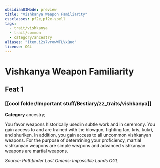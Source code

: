 ```yaml
---
obsidianUIMode: preview
title: "Vishkanya Weapon Familiarity"
cssclasses: pf2e,pf2e-spell
tags:
  - trait/vishkanya
  - trait/common
  - category/ancestry
aliases: "Item.i2s7vrowWFLVxQuo"
license: OGL
---
```

# Vishkanya Weapon Familiarity
## Feat 1
### [[cool folder/Important stuff/Bestiary/zz_traits/vishkanya]]

**Category** ancestry; 




You favor weapons historically used in subtle work and in ceremony. You gain access to and are trained with the blowgun, fighting fan, kris, kukri, and shuriken. In addition, you gain access to all uncommon vishkanyan weapons. For the purpose of determining your proficiency, martial vishkanyan weapons are simple weapons and advanced vishkanyan weapons are martial weapons.

*Source: Pathfinder Lost Omens: Impossible Lands*
*OGL*